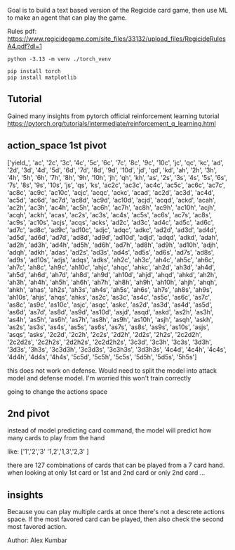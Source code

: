 Goal is to build a text based version of the Regicide card game, then use ML to make an agent that can play the game.

Rules pdf: https://www.regicidegame.com/site_files/33132/upload_files/RegicideRulesA4.pdf?dl=1

```
python -3.13 -m venv ./torch_venv
```

```
pip install torch
pip install matplotlib
```

## Tutorial

Gained many insights from pytorch official reinforcement learning tutorial
https://pytorch.org/tutorials/intermediate/reinforcement_q_learning.html

## action_space 1st pivot

['yield_', 'ac', '2c', '3c', '4c', '5c', '6c', '7c', '8c', '9c', '10c', 'jc', 'qc', 'kc', 'ad', '2d', '3d', '4d', '5d', '6d', '7d', '8d', '9d', '10d', 'jd', 'qd', 'kd', 'ah', '2h', '3h', '4h', '5h', '6h', '7h', '8h', '9h', '10h', 'jh', 'qh', 'kh', 'as', 
'2s', '3s', '4s', '5s', '6s', '7s', '8s', '9s', '10s', 'js', 'qs', 'ks', 'ac2c', 'ac3c', 'ac4c', 'ac5c', 'ac6c', 'ac7c', 'ac8c', 'ac9c', 'ac10c', 'acjc', 'acqc', 'ackc', 'acad', 'ac2d', 'ac3d', 'ac4d', 'ac5d', 'ac6d', 'ac7d', 'ac8d', 'ac9d', 'ac10d', 'acjd', 'acqd', 'ackd', 'acah', 'ac2h', 'ac3h', 'ac4h', 'ac5h', 'ac6h', 'ac7h', 'ac8h', 'ac9h', 'ac10h', 'acjh', 'acqh', 'ackh', 'acas', 'ac2s', 'ac3s', 'ac4s', 'ac5s', 'ac6s', 'ac7s', 'ac8s', 'ac9s', 'ac10s', 'acjs', 'acqs', 'acks', 'ad2c', 'ad3c', 'ad4c', 'ad5c', 'ad6c', 'ad7c', 'ad8c', 'ad9c', 'ad10c', 'adjc', 'adqc', 'adkc', 'ad2d', 'ad3d', 'ad4d', 'ad5d', 'ad6d', 'ad7d', 'ad8d', 'ad9d', 'ad10d', 'adjd', 'adqd', 'adkd', 'adah', 'ad2h', 'ad3h', 'ad4h', 'ad5h', 'ad6h', 'ad7h', 'ad8h', 'ad9h', 'ad10h', 'adjh', 'adqh', 'adkh', 'adas', 'ad2s', 'ad3s', 'ad4s', 'ad5s', 'ad6s', 'ad7s', 'ad8s', 'ad9s', 'ad10s', 'adjs', 'adqs', 'adks', 
'ah2c', 'ah3c', 'ah4c', 'ah5c', 'ah6c', 'ah7c', 'ah8c', 'ah9c', 'ah10c', 'ahjc', 'ahqc', 'ahkc', 'ah2d', 'ah3d', 'ah4d', 'ah5d', 'ah6d', 'ah7d', 'ah8d', 'ah9d', 'ah10d', 'ahjd', 'ahqd', 'ahkd', 'ah2h', 'ah3h', 'ah4h', 'ah5h', 'ah6h', 'ah7h', 'ah8h', 'ah9h', 'ah10h', 'ahjh', 'ahqh', 'ahkh', 'ahas', 'ah2s', 'ah3s', 'ah4s', 'ah5s', 'ah6s', 'ah7s', 'ah8s', 'ah9s', 'ah10s', 'ahjs', 'ahqs', 'ahks', 'as2c', 'as3c', 'as4c', 'as5c', 'as6c', 'as7c', 'as8c', 'as9c', 'as10c', 'asjc', 'asqc', 'askc', 'as2d', 'as3d', 'as4d', 'as5d', 'as6d', 'as7d', 'as8d', 'as9d', 'as10d', 'asjd', 'asqd', 'askd', 'as2h', 'as3h', 'as4h', 'as5h', 'as6h', 'as7h', 'as8h', 'as9h', 'as10h', 'asjh', 'asqh', 'askh', 'as2s', 'as3s', 'as4s', 'as5s', 'as6s', 'as7s', 'as8s', 'as9s', 'as10s', 'asjs', 'asqs', 'asks', '2c2d', '2c2h', '2c2s', '2d2h', '2d2s', '2h2s', '2c2d2h', '2c2d2s', '2c2h2s', '2d2h2s', '2c2d2h2s', '3c3d', '3c3h', '3c3s', '3d3h', '3d3s', '3h3s', '3c3d3h', '3c3d3s', '3c3h3s', '3d3h3s', '4c4d', '4c4h', '4c4s', '4d4h', '4d4s', '4h4s', '5c5d', '5c5h', '5c5s', '5d5h', '5d5s', '5h5s']

this does not work on defense. Would need to split the model into attack model and defense model. I'm worried this won't train correctly

going to change the actions space

## 2nd pivot

instead of model predicting card command, the model will predict how many cards to play from the hand

like:
['1','2','3'
'1,2','1,3','2,3' ]

there are 127 combinations of cards that can be played from a 7 card hand. when looking at only 1st card or 1st and 2nd card or only 2nd card ...

## insights

Because you can play multiple cards at once there's not a descrete actions space. If the most favored card can be played, then also check the second most favored action.

Author:
Alex Kumbar